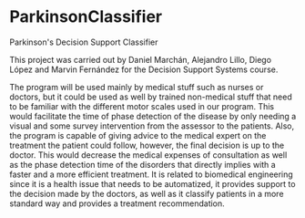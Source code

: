 # ParkinsonClassifier
Parkinson's Decision Support Classifier

This project was carried out by Daniel Marchán, Alejandro Lillo, Diego López and Marvin Fernández for the Decision Support Systems course.

The program will be used mainly by medical stuff such as nurses or doctors, but it could be used as well by trained non-medical stuff that need to be familiar with the different
motor scales used in our program. This would facilitate the time of phase detection of the disease by only needing a visual and some survey intervention from the assessor to
the patients. Also, the program is capable of giving advice to the medical expert on the treatment the patient could follow, however, the final decision is up to the doctor. This
would decrease the medical expenses of consultation as well as the phase detection time of the disorders that directly implies with a faster and a more efficient treatment. 
It is related to biomedical engineering since it is a health issue that needs to be automatized, it provides support to the decision made by the doctors, as well as it
classify patients in a more standard way and provides a treatment recommendation. 
